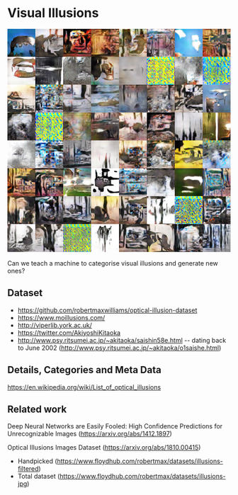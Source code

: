 # Visual Illusions

![alt text](test_arange_95.png)

Can we teach a machine to categorise visual illusions and generate new ones? 

## Dataset

* https://github.com/robertmaxwilliams/optical-illusion-dataset
* https://www.moillusions.com/
* http://viperlib.york.ac.uk/
* https://twitter.com/AkiyoshiKitaoka
* http://www.psy.ritsumei.ac.jp/~akitaoka/saishin58e.html -- dating back to June 2002 (http://www.psy.ritsumei.ac.jp/~akitaoka/o1saishe.html)

## Details, Categories and Meta Data

https://en.wikipedia.org/wiki/List_of_optical_illusions

## Related work

Deep Neural Networks are Easily Fooled: High Confidence Predictions for Unrecognizable Images (https://arxiv.org/abs/1412.1897)

Optical Illusions Images Dataset
(https://arxiv.org/abs/1810.00415)

* Handpicked (https://www.floydhub.com/robertmax/datasets/illusions-filtered)
* Total dataset (https://www.floydhub.com/robertmax/datasets/illusions-jpg)
